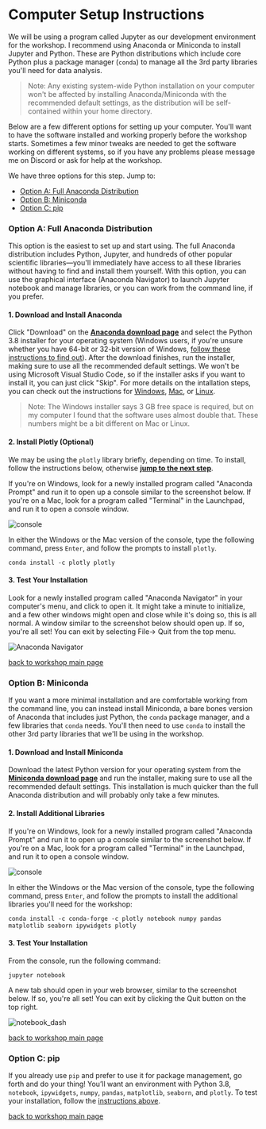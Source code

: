 # Computer Setup Instructions

We will be using a program called Jupyter as our development environment for the workshop. I recommend using Anaconda or Miniconda to install Jupyter and Python. These are Python distributions which include core Python plus a package manager (`conda`) to manage all the 3rd party libraries you'll need for data analysis.

> Note: Any existing system-wide Python installation on your computer won't be affected by installing Anaconda/Miniconda with the recommended default settings, as the distribution will be self-contained within your home directory.


Below are a few different options for setting up your computer. You'll want to have the software installed and working properly before the workshop starts. Sometimes a few minor tweaks are needed to get the software working on different systems, so if you have any problems please message me on Discord or ask for help at the workshop.


We have three options for this step. Jump to:
- [Option A: Full Anaconda Distribution](#anaconda)
- [Option B: Miniconda](#miniconda)
- [Option C: pip](#pip)

<a id="anaconda"></a>
### Option A: Full Anaconda Distribution

This option is the easiest to set up and start using. The full Anaconda distribution includes Python, Jupyter, and hundreds of other popular scientific libraries&mdash;you'll immediately have access to all these libraries without having to find and install them yourself. With this option, you can use the graphical interface (Anaconda Navigator) to launch Jupyter notebook and manage libraries, or you can work from the command line, if you prefer.


#### 1. Download and Install Anaconda

Click "Download" on the **[Anaconda download page](https://www.anaconda.com/download/)** and select the Python 3.8 installer for your operating system (Windows users, if you're unsure whether you have 64-bit or 32-bit version of Windows, [follow these instructions to find out](https://support.microsoft.com/en-ca/help/15056/windows-32-64-bit-faq)).  After the download finishes, run the installer, making sure to use all the recommended default settings. We won't be using Microsoft Visual Studio Code, so if the installer asks if you want to install it, you can just click "Skip". For more details on the intallation steps, you can check out the instructions for [Windows](https://docs.anaconda.com/anaconda/install/windows), [Mac](https://docs.anaconda.com/anaconda/install/mac-os), or [Linux](http://docs.anaconda.com/anaconda/install/linux/).

> Note: The Windows installer says 3 GB free space is required, but on my computer I found that the software uses almost double that. These numbers might be a bit different on Mac or Linux.

#### 2. Install Plotly (Optional)

We may be using the `plotly` library briefly, depending on time. To install, follow the instructions below, otherwise **[jump to the next step](#navigator_test)**.
  
If you're on Windows, look for a newly installed program called "Anaconda Prompt" and run it to open up a console similar to the screenshot below. If you're on a Mac, look for a program called "Terminal" in the Launchpad, and run it to open a console window.
    
![console](img/console.png)
    
In either the Windows or the Mac version of the console, type the following command, press `Enter`, and follow the prompts to install `plotly`.
```
conda install -c plotly plotly
```

<a id="navigator_test"></a>
#### 3. Test Your Installation

Look for a newly installed program called "Anaconda Navigator" in your computer's menu, and click to open it. It might take a minute to initialize, and a few other windows might open and close while it's doing so, this is all normal. A window similar to the screenshot below should open up. If so, you're all set! You can exit by selecting File-> Quit from the top menu.

![Anaconda Navigator](img/navigator.png)

[back to workshop main page](https://jenfly.github.io/datajam-python/)


<a id="miniconda"></a>
### Option B: Miniconda

If you want a more minimal installation and are comfortable working from the command line, you can instead install Miniconda, a bare bones version of Anaconda that includes just Python, the `conda` package manager, and a few libraries that `conda` needs. You'll then need to use `conda` to install the other 3rd party libraries that we'll be using in the workshop.


#### 1. Download and Install Miniconda

Download the latest Python version for your operating system from the **[Miniconda download page](https://conda.io/miniconda.html)** and run the installer, making sure to use all the recommended default settings. This installation is much quicker than the full Anaconda distribution and will probably only take a few minutes.

#### 2. Install Additional Libraries

If you're on Windows, look for a newly installed program called "Anaconda Prompt" and run it to open up a console similar to the screenshot below. If you're on a Mac, look for a program called "Terminal" in the Launchpad, and run it to open a console window.
    
  ![console](img/console.png)
    
In either the Windows or the Mac version of the console, type the following command, press `Enter`, and follow the prompts to install the additional libraries you'll need for the workshop:

```
conda install -c conda-forge -c plotly notebook numpy pandas matplotlib seaborn ipywidgets plotly
```

<a id="test"></a>
#### 3. Test Your Installation

From the console, run the following command:
```
jupyter notebook
```

A new tab should open in your web browser, similar to the screenshot below. If so, you're all set! You can exit by clicking the Quit button on the top right.

![notebook_dash](img/notebook_dash.png)

[back to workshop main page](https://jenfly.github.io/datajam-python/)



<a id="pip"></a>
### Option C: pip

If you already use `pip` and prefer to use it for package management, go forth and do your thing! You’ll want an environment with Python 3.8, `notebook`, `ipywidgets`, `numpy`, `pandas`, `matplotlib`, `seaborn`, and `plotly`. To test your installation, follow the [instructions above](#test).


[back to workshop main page](https://jenfly.github.io/datajam-python/)

